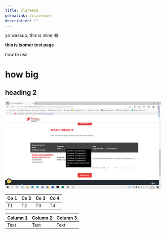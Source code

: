 ```yaml
---
title: clarence
permalink: /clarence/
description: ""
---
```

yo wassup, this is mine :joy:

**this is isomer test page**

*how to use*
# how big #
## heading 2 ##
![test pic](/images/wong%20fong%20pic%201.png)

| Co 1 | Co 2 | Co 3 | Co 4 | 
| -------- | -------- | -------- | -------- |
| T1     | T2     | T3    | T4

| Column 1 | Column 2 | Column 3 | 
| -------- | -------- | -------- |
| Text     | Text     | Text     |